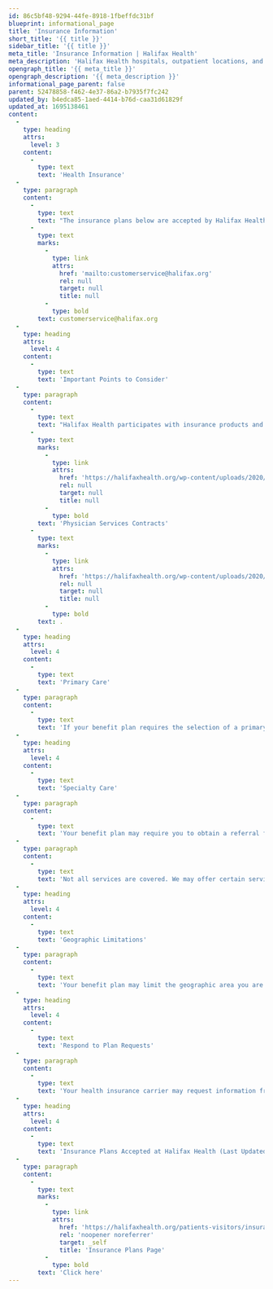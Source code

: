 ```yaml
---
id: 86c5bf48-9294-44fe-8918-1fbeffdc31bf
blueprint: informational_page
title: 'Insurance Information'
short_title: '{{ title }}'
sidebar_title: '{{ title }}'
meta_title: 'Insurance Information | Halifax Health'
meta_description: 'Halifax Health hospitals, outpatient locations, and physician practices welcome most insurance plans available in our market.'
opengraph_title: '{{ meta_title }}'
opengraph_description: '{{ meta_description }}'
informational_page_parent: false
parent: 52478858-f462-4e37-86a2-b7935f7fc242
updated_by: b4edca85-1aed-4414-b76d-caa31d61829f
updated_at: 1695138461
content:
  -
    type: heading
    attrs:
      level: 3
    content:
      -
        type: text
        text: 'Health Insurance'
  -
    type: paragraph
    content:
      -
        type: text
        text: "The insurance plans below are accepted by Halifax Health. Our hospitals, outpatient locations and physician practices welcome most insurance plans available in our market.\_ To ensure that your health plan allows access to care at Halifax Health and to verify any benefit exclusions, please refer to the Member Services Department of your insurance carrier and your plan coverage documents.\_ Your health plan can also verify what (if any) co-payments, co-insurances, and deductibles will be your responsibility. Should you have any questions or concerns regarding what insurance carriers or networks Halifax Health has entered into a contractual relationship with, please call our customer service department 386.254.4107 or 800.753.6366. For your convenience, you may also contact us via e-mail at\_"
      -
        type: text
        marks:
          -
            type: link
            attrs:
              href: 'mailto:customerservice@halifax.org'
              rel: null
              target: null
              title: null
          -
            type: bold
        text: customerservice@halifax.org
  -
    type: heading
    attrs:
      level: 4
    content:
      -
        type: text
        text: 'Important Points to Consider'
  -
    type: paragraph
    content:
      -
        type: text
        text: "Halifax Health participates with insurance products and provider networks that offer both primary and specialty care. Doctors and other healthcare providers may not accept the same insurance plans as Halifax Health and may bill separately. \_Please contact your healthcare provider to determine if the health plan they participate in is a network provider or preferred provider.\_ Halifax Health contracts with certain physician groups that commonly provide services in our facilities.\_ To contact them directly, please refer to the list of\_"
      -
        type: text
        marks:
          -
            type: link
            attrs:
              href: 'https://halifaxhealth.org/wp-content/uploads/2020/09/Halifax-Physician-Contracts-9-28-20-website-list.docx'
              rel: null
              target: null
              title: null
          -
            type: bold
        text: 'Physician Services Contracts'
      -
        type: text
        marks:
          -
            type: link
            attrs:
              href: 'https://halifaxhealth.org/wp-content/uploads/2020/09/Halifax-Physician-Contracts-9-23-20-website-list.docx'
              rel: null
              target: null
              title: null
          -
            type: bold
        text: .
  -
    type: heading
    attrs:
      level: 4
    content:
      -
        type: text
        text: 'Primary Care'
  -
    type: paragraph
    content:
      -
        type: text
        text: 'If your benefit plan requires the selection of a primary care provider (i.e. a doctor, nurse practitioner or physician assistant), please make sure your provider participates in the product you have selected, and can refer you to Halifax Health if you need specialist care or hospitalization.'
  -
    type: heading
    attrs:
      level: 4
    content:
      -
        type: text
        text: 'Specialty Care'
  -
    type: paragraph
    content:
      -
        type: text
        text: 'Your benefit plan may require you to obtain a referral from your primary care provider in order to receive coverage for services provided by one of our specialists.'
  -
    type: paragraph
    content:
      -
        type: text
        text: 'Not all services are covered. We may offer certain services that your plan does not cover. For example, some insurance contracts do not include mental health or rehabilitation services in their plans. If you have questions about your coverage, please call your insurance company to better understand how your policy works prior to receiving care.'
  -
    type: heading
    attrs:
      level: 4
    content:
      -
        type: text
        text: 'Geographic Limitations'
  -
    type: paragraph
    content:
      -
        type: text
        text: 'Your benefit plan may limit the geographic area you are permitted to receive care in. This is typically referred to as a “narrow” or “limited” network. Out of network penalties can result in significant out of pocket expense.'
  -
    type: heading
    attrs:
      level: 4
    content:
      -
        type: text
        text: 'Respond to Plan Requests'
  -
    type: paragraph
    content:
      -
        type: text
        text: 'Your health insurance carrier may request information from you, including requests for information about other health insurance coverage you may have. Please respond to those requests promptly as they must be handled before payment will be made by your health plan.'
  -
    type: heading
    attrs:
      level: 4
    content:
      -
        type: text
        text: 'Insurance Plans Accepted at Halifax Health (Last Updated on December 9, 2022)'
  -
    type: paragraph
    content:
      -
        type: text
        marks:
          -
            type: link
            attrs:
              href: 'https://halifaxhealth.org/patients-visitors/insurance-information/insurance-plans'
              rel: 'noopener noreferrer'
              target: _self
              title: 'Insurance Plans Page'
          -
            type: bold
        text: 'Click here'
---
```

